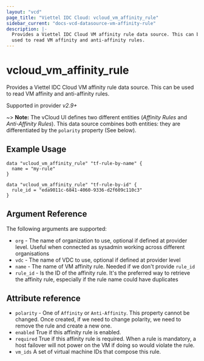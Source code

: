 ```yaml
---
layout: "vcd"
page_title: "Viettel IDC Cloud: vcloud_vm_affinity_rule"
sidebar_current: "docs-vcd-datasource-vm-affinity-rule"
description: |-
  Provides a Viettel IDC Cloud VM affinity rule data source. This can be
  used to read VM affinity and anti-affinity rules.
---
```


# vcloud\_vm\_affinity\_rule

Provides a Viettel IDC Cloud VM affinity rule data source. This can be
used to read VM affinity and anti-affinity rules.

Supported in provider *v2.9+*

~> **Note:** The vCloud UI defines two different entities (*Affinity Rules* and *Anti-Affinity Rules*). This data source combines both
entities: they are differentiated by the `polarity` property (See below).

## Example Usage

```hcl
data "vcloud_vm_affinity_rule" "tf-rule-by-name" {
  name = "my-rule"
}

data "vcloud_vm_affinity_rule" "tf-rule-by-id" {
  rule_id = "eda9011c-6841-4060-9336-d2f609c110c3"
}
```
## Argument Reference

The following arguments are supported:

* `org` - The name of organization to use, optional if defined at provider level. Useful when connected as sysadmin working across different organisations
* `vdc` - The name of VDC to use, optional if defined at provider level
* `name` - The name of VM affinity rule. Needed if we don't provide `rule_id`
* `rule_id` - Is the ID of the affinity rule. It's the preferred way to retrieve the affinity
rule, especially if the rule name could have duplicates
 
## Attribute reference

* `polarity` - One of `Affinity` or `Anti-Affinity`. This property cannot be changed. Once created, if we
   need to change polarity, we need to remove the rule and create a new one.
* `enabled` True if this affinity rule is enabled.
* `required` True if this affinity rule is required. When a rule is mandatory, a host failover will not 
   power on the VM if doing so would violate the rule.
* `vm_ids` A set of virtual machine IDs that compose this rule.

